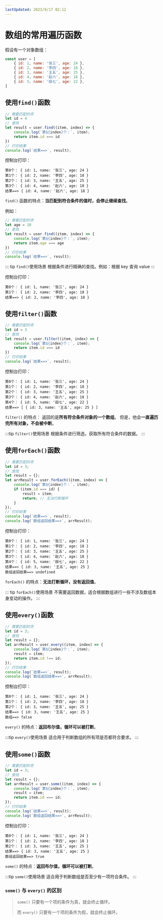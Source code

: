 ```yaml
---
lastUpdated: 2023/9/17 02:12
---
```


# 数组的常用遍历函数

假设有一个对象数组：

```js
const user = [
    { id: 1, name: '张三', age: 24 },
    { id: 2, name: '李四', age: 18 },
    { id: 3, name: '王五', age: 25 },
    { id: 4, name: '赵六', age: 18 },
    { id: 5, name: '田七', age: 22 },
]
```

## 使用`find()`函数

```js
// 需要匹配的项
let id = 4
// 查找
let result = user.find((item, index) => {
    console.log(`第${index}个：`, item);
    return item.id === id
})
// 打印结果
console.log(`结果==>`, result);
```

控制台打印：

```js{5}
第0个： { id: 1, name: '张三', age: 24 }
第1个： { id: 2, name: '李四', age: 18 }
第2个： { id: 3, name: '王五', age: 25 }
第3个： { id: 4, name: '赵六', age: 18 }
结果==> { id: 4, name: '赵六', age: 18 }
```

`find()` 函数的特点：**当匹配到符合条件的值时，会停止继续查找**。

例如：

```js
// 需要匹配的项
let age = 18
// 查找
let result = user.find((item, index) => {
    console.log(`第${index}个：`, item);
    return item.age === age
})
// 打印结果
console.log(`结果==>`, result);
```

::: tip `find()`使用场景
根据条件进行精确的查找。例如：根据 key 查询 value
:::

控制台打印：

```js{3}
第0个： { id: 1, name: '张三', age: 24 }
第1个： { id: 2, name: '李四', age: 18 }
结果==> { id: 2, name: '李四', age: 18 }
```

## 使用`filter()`函数

```js
// 需要匹配的项
let id = 3
// 查找
let result = user.filter((item, index) => {
    console.log(`第${index}个：`, item);
    return item.id === id
})
// 打印结果
console.log(`结果==>`, result);
```

控制台打印：

```js{6}
第0个： { id: 1, name: '张三', age: 24 }
第1个： { id: 2, name: '李四', age: 18 }
第2个： { id: 3, name: '王五', age: 25 }
第3个： { id: 4, name: '赵六', age: 18 }
第4个： { id: 5, name: '田七', age: 22 }
结果==> [ { id: 3, name: '王五', age: 25 } ]
```

`filter()` 的特点： 返回的是**所有符合条件对象的一个数组**。 但是，他会**一直遍历完所有对象，不会被中断**。

:::tip  `filter()`使用场景
根据条件进行筛选，获取所有符合条件的数据。
:::

## 使用`forEach()`函数

```js
// 需要匹配的项
let id = 3;
// 查找
let result = {};
let arrResult = user.forEach((item, index) => {
    console.log(`第${index}个：`, item);
    if (item.id === id) {
        result = item;
        return; // 无法打断循环
    }
});
// 打印结果
console.log(`结果==>`, result);
console.log(`数组返回结果==>`, arrResult);
```

控制台打印：

```js{6}
第0个： { id: 1, name: '张三', age: 24 }
第1个： { id: 2, name: '李四', age: 18 }
第2个： { id: 3, name: '王五', age: 25 }
第3个： { id: 4, name: '赵六', age: 18 }
第4个： { id: 5, name: '田七', age: 22 }
结果==> { id: 3, name: '王五', age: 25 }
数组返回结果==> undefined
```

`forEach()` 的特点：**无法打断循环，没有返回值**。

::: tip `forEach()`使用场景
不需要返回数据，适合根据数组进行一些不涉及数组本身变动的操作。
:::

## 使用`every()`函数

```js
// 需要匹配的项
let id = 3;
// 查找
let result = {};
let arrResult = user.every((item, index) => {
    console.log(`第${index}个：`, item);
    result = item;
    return item.id !== id;
});
// 打印结果
console.log(`结果==>`, result);
console.log(`数组返回结果==>`, arrResult);
```

控制台打印：

```js{4}
第0个： { id: 1, name: '张三', age: 24 }
第1个： { id: 2, name: '李四', age: 18 }
第2个： { id: 3, name: '王五', age: 25 }
结果==> { id: 3, name: '王五', age: 25 }
数组==> false
```

`every()` 的特点：**返回布尔值，循环可以被打断**。

:::tip `every()`使用场景
适合用于判断数组的所有项是否都符合要求。
:::

## 使用`some()`函数

```js
// 需要匹配的项
let id = 3;
// 查找
let result = {};
let arrResult = user.some((item, index) => {
    console.log(`第${index}个：`, item);
    result = item;
    return item.id === id;
});
// 打印结果
console.log(`结果==>`, result);
console.log(`数组返回结果==>`, arrResult);
```

控制台打印：

```js{4}
第0个： { id: 1, name: '张三', age: 24 }
第1个： { id: 2, name: '李四', age: 18 }
第2个： { id: 3, name: '王五', age: 25 }
结果==> { id: 3, name: '王五', age: 25 }
数组返回结果==> true
```

`some()` 的特点：**返回布尔值，循环可以被打断**。

:::tip `some()`使用场景
适合用于判断数组是否至少有一项符合条件。
:::

### `some()` 与 `every()` 的区别
 
> `some()` 只要有一个项的条件为真，就会终止循环。
> 
> 而 `every()` 只要有一个项的条件为假，就会终止循环。
